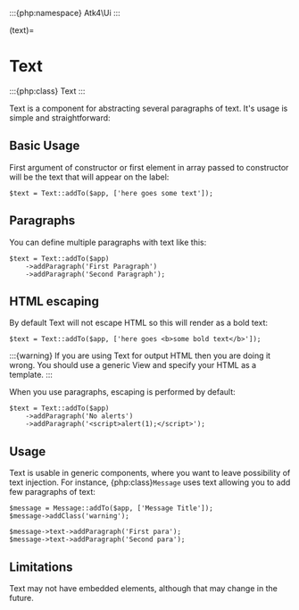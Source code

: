 :::{php:namespace} Atk4\Ui
:::

(text)=

# Text

:::{php:class} Text
:::

Text is a component for abstracting several paragraphs of text. It's usage is simple and straightforward:

## Basic Usage

First argument of constructor or first element in array passed to constructor will be the text that will
appear on the label:

```
$text = Text::addTo($app, ['here goes some text']);
```

## Paragraphs

You can define multiple paragraphs with text like this:

```
$text = Text::addTo($app)
    ->addParagraph('First Paragraph')
    ->addParagraph('Second Paragraph');
```

## HTML escaping

By default Text will not escape HTML so this will render as a bold text:

```
$text = Text::addTo($app, ['here goes <b>some bold text</b>']);
```

:::{warning}
If you are using Text for output HTML then you are doing it wrong. You should
use a generic View and specify your HTML as a template.
:::

When you use paragraphs, escaping is performed by default:

```
$text = Text::addTo($app)
    ->addParagraph('No alerts')
    ->addParagraph('<script>alert(1);</script>');
```

## Usage

Text is usable in generic components, where you want to leave possibility of text injection. For instance,
{php:class}`Message` uses text allowing you to add few paragraphs of text:

```
$message = Message::addTo($app, ['Message Title']);
$message->addClass('warning');

$message->text->addParagraph('First para');
$message->text->addParagraph('Second para');
```

## Limitations

Text may not have embedded elements, although that may change in the future.
